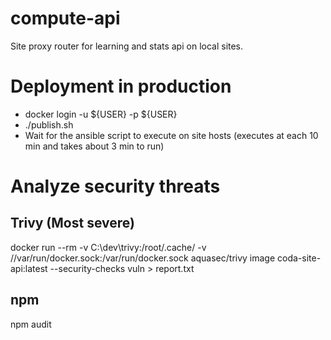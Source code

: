 # compute-api
Site proxy router for learning and stats api on local sites.

# Deployment in production
 - docker login -u ${USER} -p ${USER}
 - ./publish.sh
 - Wait for the ansible script to execute on site hosts (executes at each 10 min and takes about 3 min to run)

 
 # Analyze security threats

## Trivy (Most severe)
docker run --rm -v C:\dev\trivy:/root/.cache/ -v //var/run/docker.sock:/var/run/docker.sock  aquasec/trivy image coda-site-api:latest --security-checks vuln > report.txt

## npm
npm audit